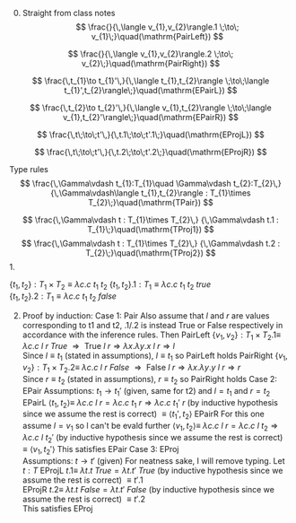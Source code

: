 0. Straight from class notes
$$
\frac{}{\,\langle v_{1},v_{2}\rangle.1 \;\to\; v_{1}\;}\quad(\mathrm{PairLeft})
$$

$$
\frac{}{\,\langle v_{1},v_{2}\rangle.2 \;\to\; v_{2}\;}\quad(\mathrm{PairRight})
$$

$$
\frac{\,t_{1}\to t_{1}'\,}{\,\langle t_{1},t_{2}\rangle \;\to\;\langle t_{1}',t_{2}\rangle\;}\quad(\mathrm{EPairL})
$$

$$
\frac{\,t_{2}\to t_{2}'\,}{\,\langle v_{1},t_{2}\rangle \;\to\;\langle v_{1},t_{2}'\rangle\;}\quad(\mathrm{EPairR})
$$

$$
\frac{\,t\;\to\;t'\,}{\,t.1\;\to\;t'.1\;}\quad(\mathrm{EProjL})
$$

$$
\frac{\,t\;\to\;t'\,}{\,t.2\;\to\;t'.2\;}\quad(\mathrm{EProjR})
$$

Type rules
$$
\frac{\,\Gamma\vdash t_{1}:T_{1}\quad \Gamma\vdash t_{2}:T_{2}\,}
{\,\Gamma\vdash\langle t_{1},t_{2}\rangle : T_{1}\times T_{2}\;}\quad(\mathrm{TPair})
$$

$$
\frac{\,\Gamma\vdash t : T_{1}\times T_{2}\,}
{\,\Gamma\vdash t.1 : T_{1}\;}\quad(\mathrm{TProj1})
$$
$$
\frac{\,\Gamma\vdash t : T_{1}\times T_{2}\,}
{\,\Gamma\vdash t.2 : T_{2}\;}\quad(\mathrm{TProj2})
$$
1. 

$\{t_1, t_2\}: T_1 \times T_2 \equiv \lambda c. c\ t_{1}\ t_{2}$ 
$\{t_1, t_2\}.1: T_1 \equiv \lambda c. c\ t_{1}\ t_{2} \ true$  
$\{t_1, t_2\}.2: T_1 \equiv \lambda c. c\ t_{1}\ t_{2} \ false$  


2. Proof by induction:
Case 1: Pair
	Also assume that $l$ and $r$ are values corresponding to t1 and t2, .1/.2 is instead True or False respectively in accordance with the inference rules. Then
	PairLeft
		$\{v_{1}, v_{2}\}: T_{1} \times T_{2} .1  \equiv$ 
		$\lambda c. c \ l\ r \ True \ \Rightarrow \text{ True } l \ r \Rightarrow \lambda x.\lambda y. x \ l \ r \Rightarrow l$      
		Since $l \equiv t_{1}$ (stated in assumptions), $l \equiv t_{1}$ so PairLeft holds
	PairRight
		$\{v_{1}, v_{2}\}: T_{1} \times T_{2} .2  \equiv$ 
		$\lambda c. c \ l\ r \ False \ \Rightarrow \text{ False } l \ r \Rightarrow \lambda x.\lambda y. y \ l \ r \Rightarrow r$      
		Since $r \equiv t_{2}$ (stated in assumptions), $r \equiv t_{2}$ so PairRight holds
Case 2: EPair
	Assumptions: $t_{1} \rightarrow t_{1}'$ (given, same for t2) and $l = t_{1}$ and $r = t_{2}$
	EPairL
		$\langle t_{1}, t_{2} \rangle \equiv$
		$\lambda c. c \ l\ r = \lambda c. c \ t_{1} \ r \Rightarrow \lambda c. c \ t_{1}' \ r$  (by inductive hypothesis since we assume the rest is correct) 
		$\equiv \langle t_{1}', t_{2} \rangle$ 
	EPairR
		For this one assume $l = v_{1}$ so l can't be evald further
		$\langle v_{1}, t_{2} \rangle \equiv$
		$\lambda c. c \ l\ r = \lambda c. c \ l \ t_{2} \Rightarrow \lambda c. c \ l \ t_{2}'$  (by inductive hypothesis since we assume the rest is correct) 
		$\equiv \langle v_{1}, t_{2}' \rangle$ 
	This satisfies EPair
Case 3: EProj	
	Assumptions: $t \rightarrow t'$ (given)
	For neatness sake, I will remove typing.  Let $t : T$ 
	EProjL
		$t.1 \equiv$
		$\lambda t. t\ True= \lambda t. t' \ True$  (by inductive hypothesis since we assume the rest is correct) 
		$\equiv t'.1$  
	EProjR
		$t.2 \equiv$
		$\lambda t. t\ False= \lambda t. t' \ False$  (by inductive hypothesis since we assume the rest is correct) 
		$\equiv t'.2$  
	This satisfies EProj
